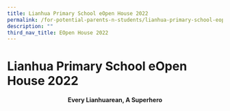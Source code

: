 ```yaml
---
title: Lianhua Primary School eOpen House 2022
permalink: /for-potential-parents-n-students/lianhua-primary-school-eopen-house-2022/
description: ""
third_nav_title: EOpen House 2022
---
```

# Lianhua Primary School eOpen House 2022


<center><b>Every Lianhuarean, A Superhero</b>